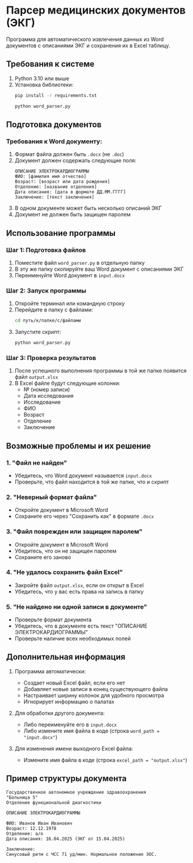 # Парсер медицинских документов (ЭКГ)

Программа для автоматического извлечения данных из Word документов с описаниями ЭКГ и сохранения их в Excel таблицу.

## Требования к системе

1. Python 3.10 или выше
2. Установка библиотеки:
   ```bash
   pip install -r requirements.txt

   python word_parser.py
   ```

## Подготовка документов

### Требования к Word документу:
1. Формат файла должен быть `.docx` (не `.doc`)
2. Документ должен содержать следующие поля:
   ```
   ОПИСАНИЕ ЭЛЕКТРОКАРДИОГРАММЫ
   ФИО: [фамилия имя отчество]
   Возраст: [возраст или дата рождения]
   Отделение: [название отделения]
   Дата описания: [дата в формате ДД.ММ.ГГГГ]
   Заключение: [текст заключения]
   ```
3. В одном документе может быть несколько описаний ЭКГ
4. Документ не должен быть защищен паролем

## Использование программы

### Шаг 1: Подготовка файлов
1. Поместите файл `word_parser.py` в отдельную папку
2. В эту же папку скопируйте ваш Word документ с описаниями ЭКГ
3. Переименуйте Word документ в `input.docx`

### Шаг 2: Запуск программы
1. Откройте терминал или командную строку
2. Перейдите в папку с файлами:
   ```bash
   cd путь/к/папке/с/файлами
   ```
3. Запустите скрипт:
   ```bash
   python word_parser.py
   ```

### Шаг 3: Проверка результатов
1. После успешного выполнения программы в той же папке появится файл `output.xlsx`
2. В Excel файле будут следующие колонки:
   - № (номер записи)
   - Дата исследования
   - Исследование
   - ФИО
   - Возраст
   - Отделение
   - Заключение

## Возможные проблемы и их решение

### 1. "Файл не найден"
- Убедитесь, что Word документ называется `input.docx`
- Проверьте, что файл находится в той же папке, что и скрипт

### 2. "Неверный формат файла"
- Откройте документ в Microsoft Word
- Сохраните его через "Сохранить как" в формате `.docx`

### 3. "Файл поврежден или защищен паролем"
- Откройте документ в Microsoft Word
- Убедитесь, что он не защищен паролем
- Сохраните его заново

### 4. "Не удалось сохранить файл Excel"
- Закройте файл `output.xlsx`, если он открыт в Excel
- Убедитесь, что у вас есть права на запись в папку

### 5. "Не найдено ни одной записи в документе"
- Проверьте формат документа
- Убедитесь, что в документе есть текст "ОПИСАНИЕ ЭЛЕКТРОКАРДИОГРАММЫ"
- Проверьте наличие всех необходимых полей

## Дополнительная информация

1. Программа автоматически:
   - Создает новый Excel файл, если его нет
   - Добавляет новые записи в конец существующего файла
   - Настраивает ширину колонок для удобного просмотра
   - Игнорирует информацию о палатах

2. Для обработки другого документа:
   - Либо переименуйте его в `input.docx`
   - Либо измените имя файла в коде (строка `word_path = "input.docx"`)

3. Для изменения имени выходного Excel файла:
   - Измените имя файла в коде (строка `excel_path = "output.xlsx"`)

## Пример структуры документа

```
Государственное автономное учреждение здравоохранения
"Больница 5"
Отделение функциональной диагностики

ОПИСАНИЕ ЭЛЕКТРОКАРДИОГРАММЫ

ФИО: Иванов Иван Иванович
Возраст: 12.12.1978
Отделение: а/о
Дата описания: 16.04.2025 (ЭКГ от 15.04.2025)

Заключение: 
Синусовый ритм с ЧСС 71 уд/мин. Нормальное положение ЭОС.
```

